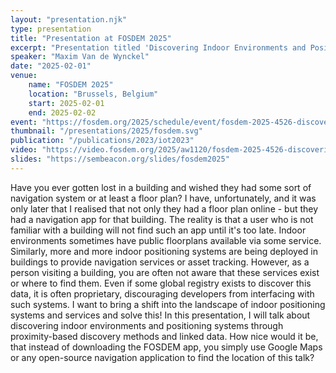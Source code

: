 ```yaml
---
layout: "presentation.njk"
type: presentation
title: "Presentation at FOSDEM 2025"
excerpt: "Presentation titled 'Discovering Indoor Environments and Positioning Systems'"
speaker: "Maxim Van de Wynckel"
date: "2025-02-01"
venue:
    name: "FOSDEM 2025"
    location: "Brussels, Belgium"
    start: 2025-02-01
    end: 2025-02-02
event: "https://fosdem.org/2025/schedule/event/fosdem-2025-4526-discovering-indoor-environments-and-positioning-systems/"
thumbnail: "/presentations/2025/fosdem.svg"
publication: "/publications/2023/iot2023"
video: "https://video.fosdem.org/2025/aw1120/fosdem-2025-4526-discovering-indoor-environments-and-positioning-systems.av1.webm"
slides: "https://sembeacon.org/slides/fosdem2025"
---
```

Have you ever gotten lost in a building and wished they had some sort of navigation system or at least a floor plan? I have, unfortunately, and it was only later that I realised that not only they had a floor plan online - but they had a navigation app for that building. The reality is that a user who is not familiar with a building will not find such an app until it's too late. Indoor environments sometimes have public floorplans available via some service. Similarly, more and more indoor positioning systems are being deployed in buildings to provide navigation services or asset tracking. However, as a person visiting a building, you are often not aware that these services exist or where to find them. Even if some global registry exists to discover this data, it is often proprietary, discouraging developers from interfacing with such systems. I want to bring a shift into the landscape of indoor positioning systems and services and solve this! In this presentation, I will talk about discovering indoor environments and positioning systems through proximity-based discovery methods and linked data. How nice would it be, that instead of downloading the FOSDEM app, you simply use Google Maps or any open-source navigation application to find the location of this talk?